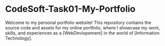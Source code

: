# CodeSoft-Task01-My-Portfolio
Welcome to my personal portfolio website! This repository contains the source code and assets for my online portfolio, where I showcase my work, skills, and experiences as a [WebDevlopement] in the world of [Information Technology].
